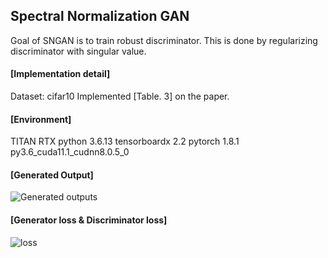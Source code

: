 ## Spectral Normalization GAN

Goal of SNGAN is to train robust discriminator.
This is done by regularizing discriminator with  singular value.



#### [Implementation detail]
Dataset: cifar10
Implemented [Table. 3] on the paper.



#### [Environment]
TITAN RTX
python                    3.6.13 
tensorboardx              2.2 
pytorch                   1.8.1           py3.6_cuda11.1_cudnn8.0.5_0



#### [Generated Output]
![Generated outputs](https://user-images.githubusercontent.com/41980618/125380461-2e542780-e3cd-11eb-817f-3230db87e7b1.gif)



#### [Generator loss & Discriminator loss]

![loss](https://user-images.githubusercontent.com/41980618/125381048-319be300-e3ce-11eb-8424-3949b7955a5b.png)

